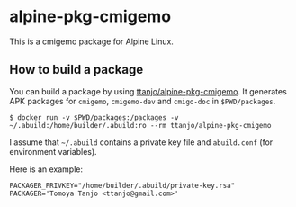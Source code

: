 # alpine-pkg-cmigemo
This is a cmigemo package for Alpine Linux.

## How to build a package
You can build a package by using [ttanjo/alpine-pkg-cmigemo](https://hub.docker.com/r/ttanjo/alpine-pkg-cmigemo/).
It generates APK packages for `cmigemo`, `cmigemo-dev` and `cmigo-doc` in `$PWD/packages`.
```
$ docker run -v $PWD/packages:/packages -v ~/.abuild:/home/builder/.abuild:ro --rm ttanjo/alpine-pkg-cmigemo
```

I assume that `~/.abuild` contains a private key file and `abuild.conf` (for environment variables).

Here is an example:
```
PACKAGER_PRIVKEY="/home/builder/.abuild/private-key.rsa"
PACKAGER='Tomoya Tanjo <ttanjo@gmail.com>'
```
